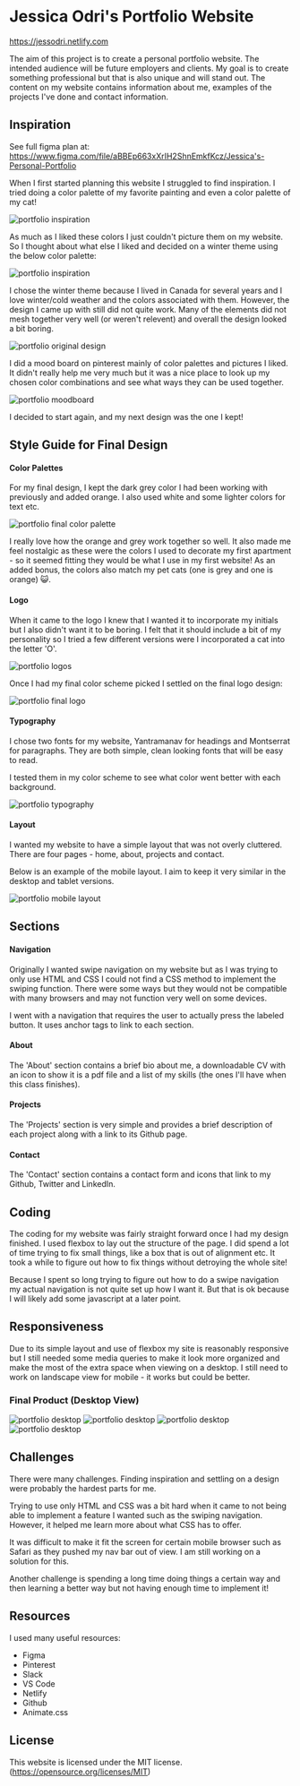 # Jessica Odri's Portfolio Website

<https://jessodri.netlify.com>

The aim of this project is to create a personal portfolio website. The intended audience will be future employers and clients. My goal is to create something professional but that is also unique and will stand out. The content on my website contains information about me, examples of the projects I've done and contact information. 

## Inspiration

See full figma plan at: <https://www.figma.com/file/aBBEp663xXrIH2ShnEmkfKcz/Jessica's-Personal-Portfolio>

When I first started planning this website I struggled to find inspiration. I tried doing a color palette of my favorite painting and even a color palette of my cat! 

![portfolio inspiration](/assets/img/inspiration.png)

As much as I liked these colors I just couldn't picture them on  my website. So I thought about what else I liked and decided on a winter theme using the below color palette:

![portfolio inspiration](/assets/img/winter-colors.png)

I chose the winter theme because I lived in Canada for several years and I love winter/cold weather and the colors associated with them. However, the design I came up with still did not quite work. Many of the elements did not mesh together very well (or weren't relevent) and overall the design looked a bit boring.

![portfolio original design](/assets/img/original-design.png)

I did a mood board on pinterest mainly of color palettes and pictures I liked. It didn't really help me very much but it was a nice place to look up my chosen color combinations and see what ways they can be used together.

![portfolio moodboard](/assets/img/moodboard.png)

I decided to start again, and my next design was the one I kept! 

## Style Guide for Final Design

#### Color Palettes

For my final design, I kept the dark grey color I had been working with previously and added orange. I also used white and some lighter colors for text etc.

![portfolio final color palette](/assets/img/color-palette-final.png)

I really love how the orange and grey work together so well. It also made me feel nostalgic as these were the colors I used to decorate my first apartment - so it seemed fitting they would be what I use in my first website! As an added bonus, the colors also match my pet cats (one is grey and one is orange) 😺.

#### Logo

When it came to the logo I knew that I wanted it to incorporate my initials but I also didn't want it to be boring. I felt that it should include a bit of my personality so I tried a few different versions were I incorporated a cat into the letter 'O'.

![portfolio logos](/assets/img/logo-options.png)

Once I had my final color scheme picked I settled on the final logo design:

![portfolio final logo](/assets/img/logo-final.png)


#### Typography

I chose two fonts for my website, Yantramanav for headings and Montserrat for paragraphs. They are both simple, clean looking fonts that will be easy to read. 

I tested them in my color scheme to see what color went better with each background.

![portfolio typography](/assets/img/typography.png)

#### Layout

I wanted my website to have a simple layout that was not overly cluttered. There are four pages - home, about, projects and contact. 

Below is an example of the mobile layout. I aim to keep it very similar in the desktop and tablet versions.

![portfolio mobile layout](/assets/img/mobile-version.png)

## Sections

#### Navigation

Originally I wanted swipe navigation on my website but as I was trying to only use HTML and CSS I could not find a CSS method to implement the swiping function. There were some ways but they would not be compatible with many browsers and may not function very well on some devices.

I went with a navigation that requires the user to actually press the labeled button. It uses anchor tags to link to each section.

#### About

The 'About' section contains a brief bio about me, a downloadable CV with an icon to show it is a pdf file and a list of my skills (the ones I'll have when this class finishes).

#### Projects

The 'Projects' section is very simple and provides a brief description of each project along with a link to its Github page.

#### Contact

The 'Contact' section contains a contact form and icons that link to my Github, Twitter and LinkedIn.

## Coding

The coding for my website was fairly straight forward once I had my design finished. I used flexbox to lay out the structure of the page. I did spend a lot of time trying to fix small things, like a box that is out of alignment etc. It took a while to figure out how to fix things without detroying the whole site!

Because I spent so long trying to figure out how to do a swipe navigation my actual navigation is not quite set up how I want it. But that is ok because I will likely add some javascript at a later point.

## Responsiveness

Due to its simple layout and use of flexbox my site is reasonably responsive but I still needed some media queries to make it look more organized and make the most of the extra space when viewing on a desktop. I still need to work on landscape view for mobile - it works but could be better.

### Final Product (Desktop View)

![portfolio desktop](/assets/img/home-page.png)
![portfolio desktop](/assets/img/about-page.png)
![portfolio desktop](/assets/img/projects-page.png)
![portfolio desktop](/assets/img/contact-page.png)

## Challenges

There were many challenges. Finding inspiration and settling on a design were probably the hardest parts for me.

Trying to use only HTML and CSS was a bit hard when it came to not being able to implement a feature I wanted such as the swiping navigation. However, it helped me learn more about what CSS has to offer.

It was difficult to make it fit the screen for certain mobile browser such as Safari as they pushed my nav bar out of view. I am still working on a solution for this.

Another challenge is spending a long time doing things a certain way and then learning a better way but not having enough time to implement it!

## Resources

I used many useful resources:

* Figma
* Pinterest
* Slack
* VS Code
* Netlify
* Github
* Animate.css

## License

This website is licensed under the MIT license. (<https://opensource.org/licenses/MIT>)

